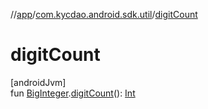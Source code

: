 //[app](../../index.md)/[com.kycdao.android.sdk.util](index.md)/[digitCount](digit-count.md)

# digitCount

[androidJvm]\
fun [BigInteger](https://developer.android.com/reference/kotlin/java/math/BigInteger.html).[digitCount](digit-count.md)(): [Int](https://kotlinlang.org/api/latest/jvm/stdlib/kotlin/-int/index.html)
